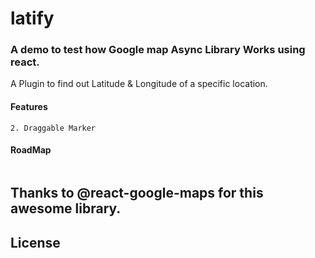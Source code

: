 # latify 

### A demo to test how Google map Async Library Works using react.

A Plugin to find out Latitude & Longitude of a specific location.

#### Features
```1. Autocomplete Place Search
2. Draggable Marker
```
#### RoadMap
```1. Copy to ClipBoard
```


## Thanks to @react-google-maps for this awesome library.

## License

```Copyright 2017@Rafi Ud Daula Refat
```
